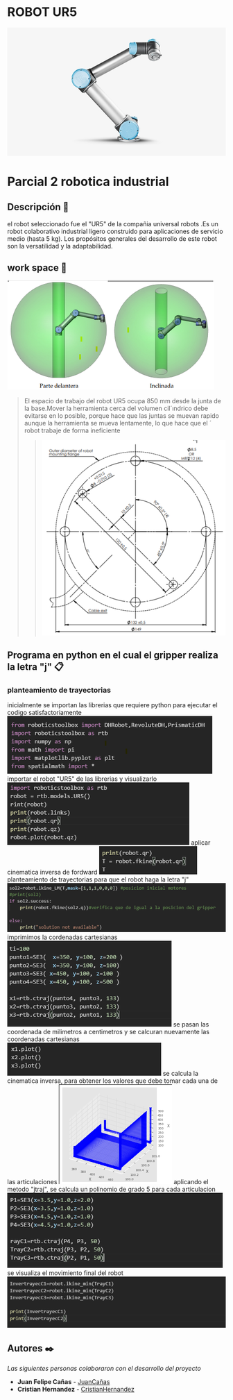 
# ROBOT UR5
![2222](https://github.com/cristianchernandezs/Parcial_2_robotica/blob/main/fondo.png)

# Parcial 2 robotica industrial

## Descripción 📃
el robot seleccionado fue el "UR5" de la compañia universal robots .Es un robot colaborativo industrial ligero construido para aplicaciones de servicio medio (hasta 5 kg). Los propósitos generales del desarrollo de este robot son la versatilidad y la adaptabilidad.


## work space 🎯
![2223](https://github.com/cristianchernandezs/Parcial_2_robotica/blob/main/espacio.png)
>El espacio de trabajo del robot UR5 ocupa 850 mm desde la junta de la base.Mover la herramienta cerca
del volumen cil´ındrico debe evitarse en lo posible, porque hace que las juntas se
muevan rapido aunque la herramienta se mueva lentamente, lo que hace que el ´
robot trabaje de forma ineficiente
>>![2223](https://github.com/cristianchernandezs/Parcial_2_robotica/blob/main/Captura%20de%20pantalla%202021-10-09%20234718.png)
## Programa en python en el cual el gripper realiza la letra "j" 📋
### planteamiento de trayectorias
inicialmente se importan las librerias que requiere python para ejecutar el codigo satisfactoriamente 
![2223](https://github.com/cristianchernandezs/Parcial_2_robotica/blob/main/imagenes%20github/CODIGO1.png)
importar el robot "UR5" de las librerias y visualizarlo
![2223](https://github.com/cristianchernandezs/Parcial_2_robotica/blob/main/imagenes%20github/CODIGO2.png)
aplicar cinematica inversa de fordward
![2223](https://github.com/cristianchernandezs/Parcial_2_robotica/blob/main/imagenes%20github/CODIGO3.png)
planteamiento de trayectorias para que el robot haga la letra "j"
![2223](https://github.com/cristianchernandezs/Parcial_2_robotica/blob/main/imagenes%20github/CODIGO4.png)
imprimimos la cordenadas cartesianas
![2223](https://github.com/cristianchernandezs/Parcial_2_robotica/blob/main/imagenes%20github/CODIGO5.png)
se pasan las coordenada de milimetros a centimetros y se calcuran nuevamente las coordenadas cartesianas 
![2223](https://github.com/cristianchernandezs/Parcial_2_robotica/blob/main/imagenes%20github/CODIGO6.png)
se calcula la cinematica inversa, para obtener los valores que debe tomar cada una de las articulaciones
![2223](https://github.com/cristianchernandezs/Parcial_2_robotica/blob/main/imagenes%20github/CODIGO7.png)
aplicando el metodo "jtraj", se calcula un polinomio de grado 5 para cada articulacion 
![2223](https://github.com/cristianchernandezs/Parcial_2_robotica/blob/main/imagenes%20github/CODIGO8.png)
se visualiza el movimiento final del robot 
![2223](https://github.com/cristianchernandezs/Parcial_2_robotica/blob/main/imagenes%20github/CODIGO9.png)






  



## Autores ✒️

_Las siguientes personas colaboraron con el desarrollo del proyecto_

* **Juan Felipe Cañas** - [JuanCañas](https://github.com/jcscorpion)
* **Cristian Hernandez** - [CristianHernandez](https://github.com/cristianchernandezs)
 
